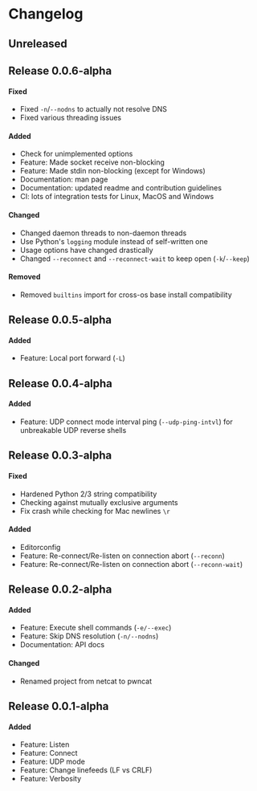 # Changelog


## Unreleased


## Release 0.0.6-alpha

#### Fixed
- Fixed `-n`/`--nodns` to actually not resolve DNS
- Fixed various threading issues

#### Added
- Check for unimplemented options
- Feature: Made socket receive non-blocking
- Feature: Made stdin non-blocking (except for Windows)
- Documentation: man page
- Documentation: updated readme and contribution guidelines
- CI: lots of integration tests for Linux, MacOS and Windows

#### Changed
- Changed daemon threads to non-daemon threads
- Use Python's `logging` module instead of self-written one
- Usage options have changed drastically
- Changed `--reconnect` and `--reconnect-wait` to keep open (`-k`/`--keep`)

#### Removed
- Removed `builtins` import for cross-os base install compatibility


## Release 0.0.5-alpha

#### Added
- Feature: Local port forward (`-L`)


## Release 0.0.4-alpha

#### Added
- Feature: UDP connect mode interval ping (`--udp-ping-intvl`) for unbreakable UDP reverse shells


## Release 0.0.3-alpha

#### Fixed
- Hardened Python 2/3 string compatibility
- Checking against mutually exclusive arguments
- Fix crash while checking for Mac newlines `\r`

#### Added
- Editorconfig
- Feature: Re-connect/Re-listen on connection abort (`--reconn`)
- Feature: Re-connect/Re-listen on connection abort (`--reconn-wait`)


## Release 0.0.2-alpha

#### Added
- Feature: Execute shell commands (`-e/--exec`)
- Feature: Skip DNS resolution (`-n/--nodns`)
- Documentation: API docs

#### Changed
- Renamed project from netcat to pwncat


## Release 0.0.1-alpha

#### Added
- Feature: Listen
- Feature: Connect
- Feature: UDP mode
- Feature: Change linefeeds (LF vs CRLF)
- Feature: Verbosity
